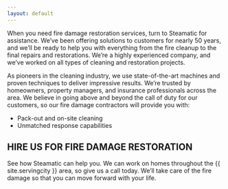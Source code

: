 ```yaml
---
layout: default
---
```



When you need fire damage restoration services, turn to Steamatic for assistance. We’ve been offering solutions to customers for nearly 50 years, and we’ll be ready to help you with everything from the fire cleanup to the final repairs and restorations. We’re a highly experienced company, and we’ve worked on all types of cleaning and restoration projects.

As pioneers in the cleaning industry, we use state-of-the-art machines and proven techniques to deliver impressive results. We’re trusted by homeowners, property managers, and insurance professionals across the area. We believe in going above and beyond the call of duty for our customers, so our fire damage contractors will provide you with:

* Pack-out and on-site cleaning
* Unmatched response capabilities

## HIRE US FOR FIRE DAMAGE RESTORATION

See how Steamatic can help you. We can work on homes throughout the {{ site.servingcity }} area, so give us a call today. We’ll take care of the fire damage so that you can move forward with your life.&nbsp;